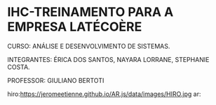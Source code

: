 # IHC-TREINAMENTO PARA A EMPRESA LATÉCOÈRE

CURSO: ANÁLISE E DESENVOLVIMENTO DE SISTEMAS.


INTEGRANTES: ÉRICA DOS SANTOS,  NAYARA LORRANE, STEPHANIE COSTA.

PROFESSOR: GIULIANO BERTOTI
 
hiro:https://jeromeetienne.github.io/AR.js/data/images/HIRO.jpg
ar:
